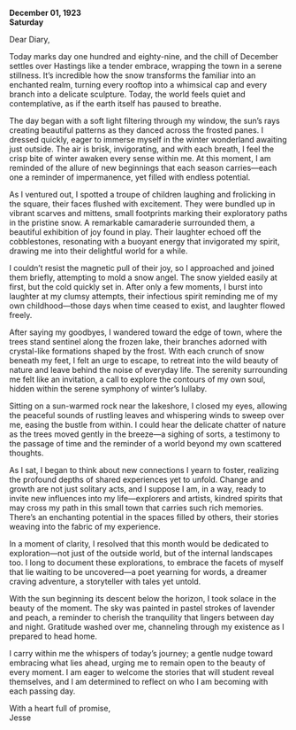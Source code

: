 
**December 01, 1923**  
**Saturday**  

Dear Diary,

Today marks day one hundred and eighty-nine, and the chill of December settles over Hastings like a tender embrace, wrapping the town in a serene stillness. It’s incredible how the snow transforms the familiar into an enchanted realm, turning every rooftop into a whimsical cap and every branch into a delicate sculpture. Today, the world feels quiet and contemplative, as if the earth itself has paused to breathe.

The day began with a soft light filtering through my window, the sun’s rays creating beautiful patterns as they danced across the frosted panes. I dressed quickly, eager to immerse myself in the winter wonderland awaiting just outside. The air is brisk, invigorating, and with each breath, I feel the crisp bite of winter awaken every sense within me. At this moment, I am reminded of the allure of new beginnings that each season carries—each one a reminder of impermanence, yet filled with endless potential.

As I ventured out, I spotted a troupe of children laughing and frolicking in the square, their faces flushed with excitement. They were bundled up in vibrant scarves and mittens, small footprints marking their exploratory paths in the pristine snow. A remarkable camaraderie surrounded them, a beautiful exhibition of joy found in play. Their laughter echoed off the cobblestones, resonating with a buoyant energy that invigorated my spirit, drawing me into their delightful world for a while. 

I couldn’t resist the magnetic pull of their joy, so I approached and joined them briefly, attempting to mold a snow angel. The snow yielded easily at first, but the cold quickly set in. After only a few moments, I burst into laughter at my clumsy attempts, their infectious spirit reminding me of my own childhood—those days when time ceased to exist, and laughter flowed freely. 

After saying my goodbyes, I wandered toward the edge of town, where the trees stand sentinel along the frozen lake, their branches adorned with crystal-like formations shaped by the frost. With each crunch of snow beneath my feet, I felt an urge to escape, to retreat into the wild beauty of nature and leave behind the noise of everyday life. The serenity surrounding me felt like an invitation, a call to explore the contours of my own soul, hidden within the serene symphony of winter’s lullaby.

Sitting on a sun-warmed rock near the lakeshore, I closed my eyes, allowing the peaceful sounds of rustling leaves and whispering winds to sweep over me, easing the bustle from within. I could hear the delicate chatter of nature as the trees moved gently in the breeze—a sighing of sorts, a testimony to the passage of time and the reminder of a world beyond my own scattered thoughts.

As I sat, I began to think about new connections I yearn to foster, realizing the profound depths of shared experiences yet to unfold. Change and growth are not just solitary acts, and I suppose I am, in a way, ready to invite new influences into my life—explorers and artists, kindred spirits that may cross my path in this small town that carries such rich memories. There’s an enchanting potential in the spaces filled by others, their stories weaving into the fabric of my experience.

In a moment of clarity, I resolved that this month would be dedicated to exploration—not just of the outside world, but of the internal landscapes too. I long to document these explorations, to embrace the facets of myself that lie waiting to be uncovered—a poet yearning for words, a dreamer craving adventure, a storyteller with tales yet untold.

With the sun beginning its descent below the horizon, I took solace in the beauty of the moment. The sky was painted in pastel strokes of lavender and peach, a reminder to cherish the tranquility that lingers between day and night. Gratitude washed over me, channeling through my existence as I prepared to head home.

I carry within me the whispers of today’s journey; a gentle nudge toward embracing what lies ahead, urging me to remain open to the beauty of every moment. I am eager to welcome the stories that will student reveal themselves, and I am determined to reflect on who I am becoming with each passing day.

With a heart full of promise,  
Jesse
